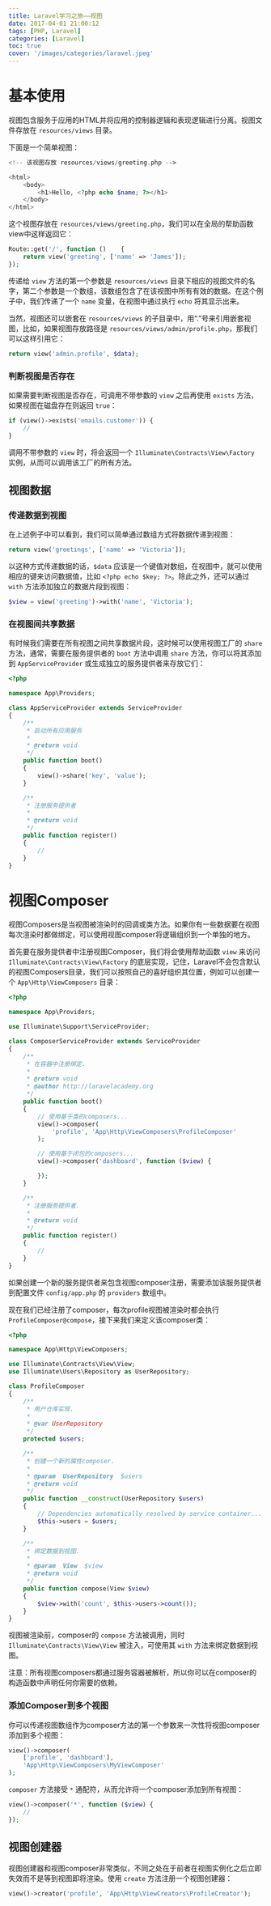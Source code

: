 ```yaml
---
title: Laravel学习之旅——视图
date: 2017-04-01 21:00:12
tags: [PHP, Laravel]
categories: [Laravel]
toc: true
cover: '/images/categories/laravel.jpeg'
---
```


# 基本使用

视图包含服务于应用的HTML并将应用的控制器逻辑和表现逻辑进行分离。视图文件存放在 `resources/views` 目录。

下面是一个简单视图：

```php
<!-- 该视图存放 resources/views/greeting.php -->

<html>
    <body>
        <h1>Hello, <?php echo $name; ?></h1>
    </body>
</html>
```

这个视图存放在 `resources/views/greeting.php`，我们可以在全局的帮助函数view中这样返回它：

```php
Route::get('/', function ()    {
    return view('greeting', ['name' => 'James']);
});
```

传递给 `view` 方法的第一个参数是 `resources/views` 目录下相应的视图文件的名字，第二个参数是一个数组，该数组包含了在该视图中所有有效的数据。在这个例子中，我们传递了一个 `name` 变量，在视图中通过执行 `echo` 将其显示出来。

当然，视图还可以嵌套在 `resources/views` 的子目录中，用“.”号来引用嵌套视图，比如，如果视图存放路径是 `resources/views/admin/profile.php`，那我们可以这样引用它：

```php
return view('admin.profile', $data);
```

### 判断视图是否存在

如果需要判断视图是否存在，可调用不带参数的 `view` 之后再使用 `exists` 方法，如果视图在磁盘存在则返回 `true`：

```php
if (view()->exists('emails.customer')) {
    //
}
```

调用不带参数的 `view` 时，将会返回一个 `Illuminate\Contracts\View\Factory` 实例，从而可以调用该工厂的所有方法。

## 视图数据

### 传递数据到视图

在上述例子中可以看到，我们可以简单通过数组方式将数据传递到视图：

```php
return view('greetings', ['name' => 'Victoria']);
```

以这种方式传递数据的话，`$data` 应该是一个键值对数组，在视图中，就可以使用相应的键来访问数据值，比如 `<?php echo $key; ?>`。除此之外，还可以通过 `with` 方法添加独立的数据片段到视图：

```php
$view = view('greeting')->with('name', 'Victoria');
```

### 在视图间共享数据

有时候我们需要在所有视图之间共享数据片段，这时候可以使用视图工厂的 `share` 方法，通常，需要在服务提供者的 `boot` 方法中调用 `share` 方法，你可以将其添加到 `AppServiceProvider` 或生成独立的服务提供者来存放它们：

```php
<?php

namespace App\Providers;

class AppServiceProvider extends ServiceProvider
{
    /**
     * 启动所有应用服务
     *
     * @return void
     */
    public function boot()
    {
        view()->share('key', 'value');
    }

    /**
     * 注册服务提供者
     *
     * @return void
     */
    public function register()
    {
        //
    }
}
```

# 视图Composer

视图Composers是当视图被渲染时的回调或类方法。如果你有一些数据要在视图每次渲染时都做绑定，可以使用视图composer将逻辑组织到一个单独的地方。

首先要在服务提供者中注册视图Composer，我们将会使用帮助函数 `view` 来访问 `Illuminate\Contracts\View\Factory` 的底层实现，记住，Laravel不会包含默认的视图Composers目录，我们可以按照自己的喜好组织其位置，例如可以创建一个 `App\Http\ViewComposers` 目录：

```php
<?php

namespace App\Providers;

use Illuminate\Support\ServiceProvider;

class ComposerServiceProvider extends ServiceProvider
{
    /**
     * 在容器中注册绑定.
     *
     * @return void
     * @author http://laravelacademy.org
     */
    public function boot()
    {
        // 使用基于类的composers...
        view()->composer(
            'profile', 'App\Http\ViewComposers\ProfileComposer'
        );

        // 使用基于闭包的composers...
        view()->composer('dashboard', function ($view) {

        });
    }

    /**
     * 注册服务提供者.
     *
     * @return void
     */
    public function register()
    {
        //
    }
}
```

如果创建一个新的服务提供者来包含视图composer注册，需要添加该服务提供者到配置文件 `config/app.php` 的 `providers` 数组中。

现在我们已经注册了composer，每次profile视图被渲染时都会执行 `ProfileComposer@compose`，接下来我们来定义该composer类：

```php
<?php

namespace App\Http\ViewComposers;

use Illuminate\Contracts\View\View;
use Illuminate\Users\Repository as UserRepository;

class ProfileComposer
{
    /**
     * 用户仓库实现.
     *
     * @var UserRepository
     */
    protected $users;

    /**
     * 创建一个新的属性composer.
     *
     * @param  UserRepository  $users
     * @return void
     */
    public function __construct(UserRepository $users)
    {
        // Dependencies automatically resolved by service container...
        $this->users = $users;
    }

    /**
     * 绑定数据到视图.
     *
     * @param  View  $view
     * @return void
     */
    public function compose(View $view)
    {
        $view->with('count', $this->users->count());
    }
}
```

视图被渲染前，composer的 `compose` 方法被调用，同时 `Illuminate\Contracts\View\View` 被注入，可使用其 `with` 方法来绑定数据到视图。

注意：所有视图composers都通过服务容器被解析，所以你可以在composer的构造函数中声明任何你需要的依赖。

### 添加Composer到多个视图

你可以传递视图数组作为composer方法的第一个参数来一次性将视图composer添加到多个视图：

```php
view()->composer(
    ['profile', 'dashboard'],
    'App\Http\ViewComposers\MyViewComposer'
);
```

`composer` 方法接受 `*` 通配符，从而允许将一个composer添加到所有视图：

```php
view()->composer('*', function ($view) {
    //
});
```

## 视图创建器

视图创建器和视图composer非常类似，不同之处在于前者在视图实例化之后立即失效而不是等到视图即将渲染。使用 `create` 方法注册一个视图创建器：

```php
view()->creator('profile', 'App\Http\ViewCreators\ProfileCreator');
```









